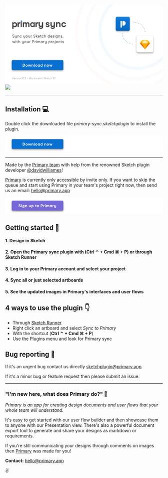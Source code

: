 <a href="https://github.com/Primary-app/primary-sync/archive/master.zip">
  <img src=".images/primary-sync-hero.png" alt="Primary sync sketch plugin – Sync your Sketch designs with Primary's user flows and design documents"/>
</a>

<a href="http://bit.ly/SketchRunnerWebsite">
      <img src="http://bit.ly/RunnerBadgeWhite">
</a>

___


## Installation 💻

Double click the downloaded file *primary-sync.sketchplugin* to install the plugin.  

<a href="https://github.com/Primary-app/primary-sync/archive/master.zip">
  <img src=".images/download-primary-sync.png" alt=" Download button for Primary sync sketch plugin"/>
</a>

___

Made by the [Primary team](https://www.primary.app/?utm_source=gh&utm_medium=sync&utm_campaign=1) with help from the renowned Sketch plugin developer [@davidwilliames](https://twitter.com/davidwilliames)!

[Primary](https://www.primary.app/?utm_source=gh&utm_medium=sync&utm_campaign=2) is currently only accessible by invite only. If you want to skip the queue and start using Primary in your team's project right now, then send us an email: [hello@primary.app](mailto:hello@primary.app)

<a href="https://www.primary.app/?utm_source=gh&utm_medium=sync&utm_campaign=3">
  <img src=".images/sign-up-to-primary.png" alt="Sign up to the Primary app button"/>
</a>



## Getting started 📖

#### 1. Design in Sketch
#### 2. Open the Primary sync plugin with (Ctrl ⌃ + Cmd ⌘ + P) or through Sketch Runner
#### 3. Log in to your Primary account and select your project
#### 4. Sync all or just selected artboards
#### 5. See the updated images in Primary's interfaces and user flows




## 4 ways to use the plugin 👇

* Through [Sketch Runner](https://sketchrunner.com/)
* Right click an artboard and select *Sync to Primary*
* With the shortcut (**Ctrl ⌃ + Cmd ⌘ + P**)
* Use the Plugins menu and look for Primary sync



## Bug reporting 🐛
If it's an urgent bug contact us directly [sketchplugin@primary.app](mailto:sketchplugin@primary.app)

If it's a minor bug or feature request then please submit an issue.

___

### "I'm new here, what does Primary do?" 👶

*Primary is an app for creating design documents and user flows that your whole team will understand.*

It's easy to get started with our user flow builder and then showcase them to anyone with our Presentation view. There's also a powerful document export tool to generate and share your designs as markdown or requirements.

If you're still communicating your designs through comments on images then [Primary](https://www.primary.app/?utm_source=gh&utm_medium=sync&utm_campaign=4) was made for you!

**Contact:** [hello@primary.app](mailto:hello@primary.app)

✌️
